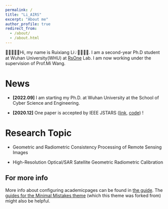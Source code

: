 ```yaml
---
permalink: /
title: "Li_AIRS"
excerpt: "About me"
author_profile: true
redirect_from: 
  - /about/
  - /about.html
---
```


🚀👨‍💻🥁💡Hi, my name is Ruixiang Li💡🥁👨‍💻🚀. I am a second-year Ph.D student at Wuhan University(WHU) at [RsOne](http://rsone.whu.edu.cn/) Lab. I am now working under the supervision of Prof.Mi Wang.

News
======
- **[2022.09]** I am starting my Ph.D. at Wuhan University at the School of Cyber Science and Engineering.

- **[2020.12]** One paper is accepted by IEEE JSTARS ([link](https://ieeexplore.ieee.org/document/9286545/), [code](https://lirxairs.github.io/)) !

Research Topic
======
- Geometric and Radiometric Consistency Processing of Remote Sensing Images

- High-Resolution Optical/SAR Satellite Geometric Radiometric Calibration

For more info
------
More info about configuring academicpages can be found in [the guide](https://academicpages.github.io/markdown/). The [guides for the Minimal Mistakes theme](https://mmistakes.github.io/minimal-mistakes/docs/configuration/) (which this theme was forked from) might also be helpful.
